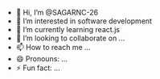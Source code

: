- 👋 Hi, I’m @SAGARNC-26
- 👀 I’m interested in software development
- 🌱 I’m currently learning react.js
- 💞️ I’m looking to collaborate on ...
- 📫 How to reach me ...
- 😄 Pronouns: ...
- ⚡ Fun fact: ...

<!---
SAGARNC-26/SAGARNC-26 is a ✨ special ✨ repository because its `README.md` (this file) appears on your GitHub profile.
You can click the Preview link to take a look at your changes.
--->
